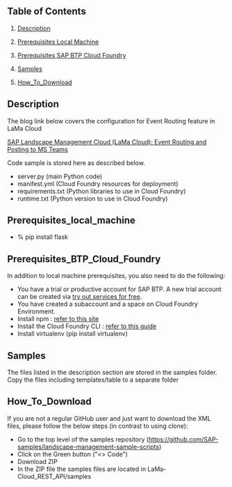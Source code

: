 ## Table of Contents
1. [Description](#Description)

2. [Prerequisites Local Machine](#Prerequisites_local_machine)

3. [Prerequisites SAP BTP Cloud Foundry](#Prerequisites_BTP_Cloud_Foundry)

3. [Samples](#Samples)

4. [How_To_Download](#How_To_Download)




## Description
The blog link below covers the configuration for Event Routing feature in LaMa Cloud

[SAP Landscape Management Cloud (LaMa Cloud): Event Routing and Posting to MS Teams](https://blogs.sap.com/2023/06/21/sap-landscape-management-cloud-lama-cloud-rest-api-sample/)



Code sample is stored here as described below.

- server.py (main Python code)
- manifest.yml (Cloud Foundry resources for deployment)
- requirements.txt (Python libraries to use in Cloud Foundry)
- runtime.txt (Python version to use in Cloud Foundry)

## Prerequisites_local_machine

- % pip install flask

## Prerequisites_BTP_Cloud_Foundry

In addition to local machine prerequisites, you also need to do the following:

- You have a trial or productive account for SAP BTP. A new trial account can be created via [try out services for free](https://developers.sap.com/tutorials/btp-free-tier-account.html).
- You have created a subaccount and a space on Cloud Foundry Environment.
- Install npm : [refer to this site](https://docs.npmjs.com/downloading-and-installing-node-js-and-npm)
- Install the Cloud Foundry CLI : [refer to this guide](https://help.sap.com/products/BTP/65de2977205c403bbc107264b8eccf4b/4ef907afb1254e8286882a2bdef0edf4.html)
- Install virtualenv (pip install virtualenv)

## Samples
The files listed in the description section are stored in the samples folder. Copy the files including templates/table to a separate folder

## How_To_Download
If you are not a regular GitHub user and just want to download the XML files, please follow the below steps (in contrast to using clone):

- Go to the top level of the samples repository (https://github.com/SAP-samples/landscape-management-sample-scripts)
- Click on the Green button ("<> Code")
- Download ZIP
- In the ZIP file the samples files are located in LaMa-Cloud_REST_API/samples


